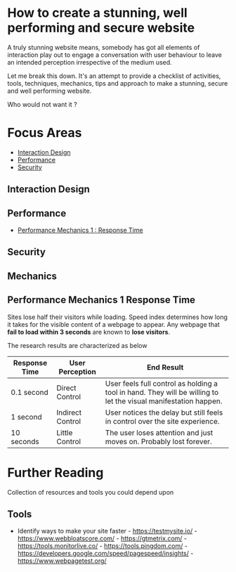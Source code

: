 # How to create a stunning, well performing and secure website

  A truly stunning website means, somebody has got all  elements of interaction play out to engage a conversation with user behaviour to leave an intended perception irrespective of the medium  used. 

  Let me break this down. It's an attempt to provide a checklist of activities, tools, techniques, mechanics, tips and approach to make a stunning, secure and well performing website. 

  Who would not want it ?


# Focus Areas

  - [Interaction Design](#interaction-design-)
  - [Performance](#performance-)
  - [Security](#security-)	

## Interaction Design


## Performance

  - [Performance Mechanics 1 : Response Time](#performance-mechanics-1-response-time-)
  
  

## Security

## Mechanics

## **Performance Mechanics 1** Response Time

  Sites lose half their visitors while loading. Speed index determines how long it takes for the visible content of a webpage to appear. Any webpage that **fail to load within 3 seconds** are known to **lose visitors**.

  The research results are characterized as below

  | Response Time      | User Perception       | End Result |
  | ------------------ | --------------------- | ---------- |
  | 0.1 second         | Direct Control        | User feels full control as holding a tool in hand. They will be willing to let the visual manifestation happen.  |
  | 1 second           | Indirect Control      | User notices the delay but still feels in control over the site experience. |
  | 10 seconds         | Little Control        | The user loses attention and just moves on. Probably lost forever. |

# Further Reading

  Collection of resources and tools you could depend upon

  ## Tools


  -  Identify ways to make your site faster 
    - https://testmysite.io/
    - https://www.webbloatscore.com/
    - https://gtmetrix.com/
    - https://tools.monitorlive.co/
    - https://tools.pingdom.com/
    - https://developers.google.com/speed/pagespeed/insights/
    - https://www.webpagetest.org/




